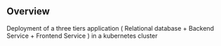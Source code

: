 ## Overview
Deployment of a three tiers application ( Relational database + Backend Service + Frontend Service ) in a kubernetes cluster
